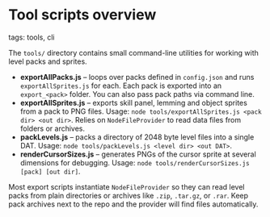 # Tool scripts overview

tags: tools, cli

The `tools/` directory contains small command-line utilities for working with level packs and sprites.

- **exportAllPacks.js** – loops over packs defined in `config.json` and runs `exportAllSprites.js` for each. Each pack is exported into an `export_<pack>` folder. You can also pass pack paths via command line.
- **exportAllSprites.js** – exports skill panel, lemming and object sprites from a pack to PNG files. Usage: `node tools/exportAllSprites.js <pack dir> <out dir>`. Relies on `NodeFileProvider` to read data files from folders or archives.
- **packLevels.js** – packs a directory of 2048 byte level files into a single DAT. Usage: `node tools/packLevels.js <level dir> <out DAT>`.
- **renderCursorSizes.js** – generates PNGs of the cursor sprite at several dimensions for debugging. Usage: `node tools/renderCursorSizes.js [pack] [out dir]`.

Most export scripts instantiate `NodeFileProvider` so they can read level packs from plain directories or archives like `.zip`, `.tar.gz`, or `.rar`. Keep pack archives next to the repo and the provider will find files automatically.
